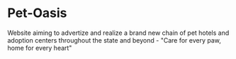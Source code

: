 # Pet-Oasis
Website aiming to advertize and realize a brand new chain of pet hotels and adoption centers throughout the state and beyond - "Care for every paw, home for every heart"
